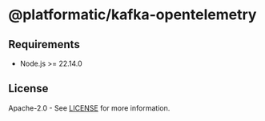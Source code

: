 # @platformatic/kafka-opentelemetry

## Requirements

- Node.js >= 22.14.0

## License

Apache-2.0 - See [LICENSE](LICENSE) for more information.
